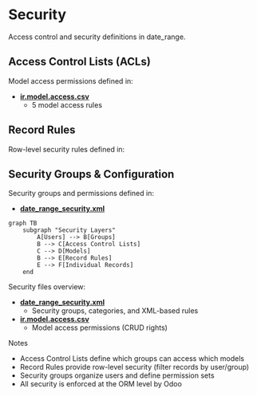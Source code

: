 # Security

Access control and security definitions in date_range.

## Access Control Lists (ACLs)

Model access permissions defined in:
- **[ir.model.access.csv](../date_range/security/ir.model.access.csv)**
  - 5 model access rules

## Record Rules

Row-level security rules defined in:

## Security Groups & Configuration

Security groups and permissions defined in:
- **[date_range_security.xml](../date_range/security/date_range_security.xml)**

```mermaid
graph TB
    subgraph "Security Layers"
        A[Users] --> B[Groups]
        B --> C[Access Control Lists]
        C --> D[Models]
        B --> E[Record Rules]
        E --> F[Individual Records]
    end
```

Security files overview:
- **[date_range_security.xml](../date_range/security/date_range_security.xml)**
  - Security groups, categories, and XML-based rules
- **[ir.model.access.csv](../date_range/security/ir.model.access.csv)**
  - Model access permissions (CRUD rights)

Notes
- Access Control Lists define which groups can access which models
- Record Rules provide row-level security (filter records by user/group)
- Security groups organize users and define permission sets
- All security is enforced at the ORM level by Odoo
